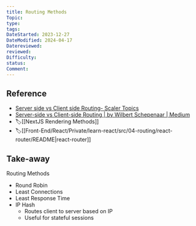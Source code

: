 ```yaml
---
title: Routing Methods
Topic: 
type: 
tags: 
DateStarted: 2023-12-27
DateModified: 2024-04-17
Datereviewed: 
reviewed: 
Difficulty: 
status: 
Comment: 
---
```


## Reference

- [Server side vs Client side Routing- Scaler Topics](https://www.scaler.com/topics/react/server-client-routing/)
- [Server-side vs Client-side Routing | by Wilbert Schepenaar | Medium](https://medium.com/@wilbo/server-side-vs-client-side-routing-71d710e9227f)
- 🏷️[[NextJS Rendering Methods]]
- 🏷️[[Front-End/React/Private/learn-react/src/04-routing/react-router/README|react-router]]

## Take-away

Routing Methods

- Round Robin
- Least Connections
- Least Response Time
- IP Hash
  - Routes client to server based on IP
  - Useful for stateful sessions
